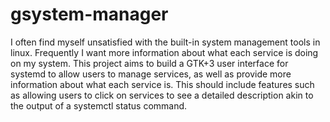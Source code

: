 # gsystem-manager
I often find myself unsatisfied with the built-in system management tools in linux. Frequently I want more information about what each service is doing on my system. This project aims to build a GTK+3 user interface for systemd to allow users to manage services, as well as provide more information about what each service is. This should include features such as allowing users to click on services to see a detailed description akin to the output of a systemctl status command.
